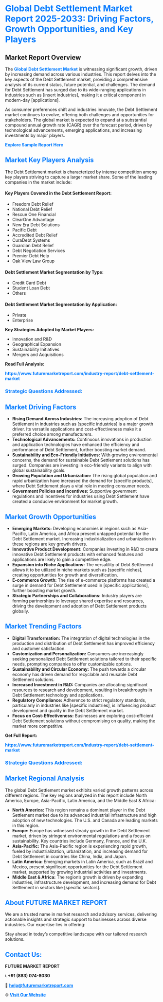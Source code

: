 <h1 style="color: #007BFF;">Global Debt Settlement Market Report 2025-2033: Driving Factors, Growth Opportunities, and Key Players</h1>

<section id="overview">
<h2>Market Report Overview</h2>
<p>The <a href="https://www.futuremarketreport.com/industry-report/debt-settlement-market" style="color: #007BFF; text-decoration: none;"><strong>Global Debt Settlement Market</strong></a> is witnessing significant growth, driven by increasing demand across various industries. This report delves into the key aspects of the Debt Settlement market, providing a comprehensive analysis of its current status, future potential, and challenges. The demand for Debt Settlement has surged due to its wide-ranging applications in industries such as [insert industries], making it a critical component in modern-day [applications].</p>
<p>As consumer preferences shift and industries innovate, the Debt Settlement market continues to evolve, offering both challenges and opportunities for stakeholders. The global market is expected to expand at a substantial compound annual growth rate (CAGR) over the forecast period, driven by technological advancements, emerging applications, and increasing investments by major players.</p>
</section>

<section id="overview">
<p><a href="https://www.futuremarketreport.com/request-sample/reportId=28150" style="color: #007BFF; text-decoration: none;"><strong>Explore Sample Report Here</strong></a></p>
</section>

<section id="key-players">
<h2 style="color: #007BFF;">Market Key Players Analysis</h2>
<p>The Debt Settlement market is characterized by intense competition among key players striving to capture a larger market share. Some of the leading companies in the market include:</p>
<h4>Key Players Covered in the Debt Settlement Report:</h4>
<ul><li>Freedom Debt Relief</li><li>National Debt Relief</li><li>Rescue One Financial</li><li>ClearOne Advantage</li><li>New Era Debt Solutions</li><li>Pacific Debt</li><li>Accredited Debt Relief</li><li>CuraDebt Systems</li><li>Guardian Debt Relief</li><li>Debt Negotiation Services</li><li>Premier Debt Help</li><li>Oak View Law Group</li></ul>
<h4>Debt Settlement Market Segmentation by Type:</h4>
<ul><li>Credit Card Debt</li><li>Student Loan Debt</li><li>Others</li></ul>

<h4>Debt Settlement Market Segmentation by Application:</h4>
<ul><li>Private</li><li>Enterprise</li></ul>
<p><strong>Key Strategies Adopted by Market Players:</strong></p>
<ul>
<li>Innovation and R&D</li>
<li>Geographical Expansion</li>
<li>Sustainability Initiatives</li>
<li>Mergers and Acquisitions</li>
</ul>
</section>

<section>
<p><strong>Read Full Analysis: </strong></p><a href="https://www.futuremarketreport.com/industry-report/debt-settlement-market" style="color: #007BFF; text-decoration: none;"><strong>https://www.futuremarketreport.com/industry-report/debt-settlement-market</strong></a>
<h3 style="color: #007BFF;">Strategic Questions Addressed:</h3>
</section>

<section id="driving-factors">
<h2 style="color: #007BFF;">Market Driving Factors</h2>
<ul>
<li><strong>Rising Demand Across Industries:</strong> The increasing adoption of Debt Settlement in industries such as [specific industries] is a major growth driver. Its versatile applications and cost-effectiveness make it a preferred choice among manufacturers.</li>
<li><strong>Technological Advancements:</strong> Continuous innovations in production and application technologies have enhanced the efficiency and performance of Debt Settlement, further boosting market demand.</li>
<li><strong>Sustainability and Eco-Friendly Initiatives:</strong> With growing environmental concerns, the demand for sustainable Debt Settlement solutions has surged. Companies are investing in eco-friendly variants to align with global sustainability goals.</li>
<li><strong>Growing Population and Urbanization:</strong> The rising global population and rapid urbanization have increased the demand for [specific products], where Debt Settlement plays a vital role in meeting consumer needs.</li>
<li><strong>Government Policies and Incentives:</strong> Supportive government regulations and incentives for industries using Debt Settlement have created a conducive environment for market growth.</li>
</ul>
</section>

<section id="growth-opportunities">
<h2 style="color: #007BFF;">Market Growth Opportunities</h2>
<ul>
<li><strong>Emerging Markets:</strong> Developing economies in regions such as Asia-Pacific, Latin America, and Africa present untapped potential for the Debt Settlement market. Increasing industrialization and urbanization in these regions are key growth drivers.</li>
<li><strong>Innovative Product Development:</strong> Companies investing in R&D to create innovative Debt Settlement products with enhanced features and applications are likely to gain a competitive edge.</li>
<li><strong>Expansion into Niche Applications:</strong> The versatility of Debt Settlement allows it to be utilized in niche markets such as [specific niches], creating opportunities for growth and diversification.</li>
<li><strong>E-commerce Growth:</strong> The rise of e-commerce platforms has created a surge in demand for Debt Settlement used in [specific applications], further boosting market growth.</li>
<li><strong>Strategic Partnerships and Collaborations:</strong> Industry players are forming partnerships to leverage shared expertise and resources, driving the development and adoption of Debt Settlement products globally.</li>
</ul>
</section>

<section id="trending-factors">
<h2 style="color: #007BFF;">Market Trending Factors</h2>
<ul>
<li><strong>Digital Transformation:</strong> The integration of digital technologies in the production and distribution of Debt Settlement has improved efficiency and customer satisfaction.</li>
<li><strong>Customization and Personalization:</strong> Consumers are increasingly seeking personalized Debt Settlement solutions tailored to their specific needs, prompting companies to offer customizable options.</li>
<li><strong>Sustainability and Circular Economy:</strong> The push towards a circular economy has driven demand for recyclable and reusable Debt Settlement solutions.</li>
<li><strong>Increased Investment in R&D:</strong> Companies are allocating significant resources to research and development, resulting in breakthroughs in Debt Settlement technology and applications.</li>
<li><strong>Regulatory Compliance:</strong> Adherence to strict regulatory standards, particularly in industries like [specific industries], is influencing product development and quality in the Debt Settlement market.</li>
<li><strong>Focus on Cost-Effectiveness:</strong> Businesses are exploring cost-efficient Debt Settlement solutions without compromising on quality, making the market more competitive.</li>
</ul>
</section>

<section>
<p><strong>Get Full Report: </strong></p><a href="https://www.futuremarketreport.com/industry-report/debt-settlement-market" style="color: #007BFF; text-decoration: none;"><strong>https://www.futuremarketreport.com/industry-report/debt-settlement-market</strong></a>
<h3 style="color: #007BFF;">Strategic Questions Addressed:</h3>
</section>


<section id="regional-analysis">
<h2 style="color: #007BFF;">Market Regional Analysis</h2>
<p>The global Debt Settlement market exhibits varied growth patterns across different regions. The key regions analyzed in this report include North America, Europe, Asia-Pacific, Latin America, and the Middle East & Africa:</p>
<ul>
<li><strong>North America:</strong> This region remains a dominant player in the Debt Settlement market due to its advanced industrial infrastructure and high adoption of new technologies. The U.S. and Canada are leading markets in this region.</li>
<li><strong>Europe:</strong> Europe has witnessed steady growth in the Debt Settlement market, driven by stringent environmental regulations and a focus on sustainability. Key countries include Germany, France, and the U.K.</li>
<li><strong>Asia-Pacific:</strong> The Asia-Pacific region is experiencing rapid growth, fueled by industrialization, urbanization, and increasing demand for Debt Settlement in countries like China, India, and Japan.</li>
<li><strong>Latin America:</strong> Emerging markets in Latin America, such as Brazil and Mexico, present significant opportunities for the Debt Settlement market, supported by growing industrial activities and investments.</li>
<li><strong>Middle East & Africa:</strong> The region’s growth is driven by expanding industries, infrastructure development, and increasing demand for Debt Settlement in sectors like [specific sectors].</li>
</ul>
</section>

<footer>
<h2 style="color: #007BFF;">About FUTURE MARKET REPORT</h2>
<p>We are a trusted name in market research and advisory services, delivering actionable insights and strategic support to businesses across diverse industries. Our expertise lies in offering:</p>

<p>Stay ahead in today’s competitive landscape with our tailored research solutions.</p>

<h2 style="color: #007BFF;">Contact Us:</h2>
<p><strong>FUTURE MARKET REPORT</strong></p>
<p>📞 <strong>+91 (883) 074-8030</strong></p>
<p>📧 <strong><a href="mailto:help@futuremarketreport.com" style="color: #007BFF;">help@futuremarketreport.com</a></strong></p>
<p>🌐 <strong><a href="https://www.futuremarketreport.com/" style="color: #007BFF;">Visit Our Website</a></strong></p>
</footer>